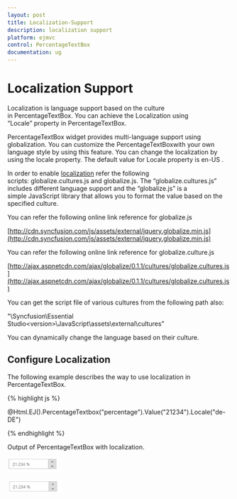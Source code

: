 ```yaml
---
layout: post
title: Localization-Support
description: localization support
platform: ejmvc
control: PercentageTextBox
documentation: ug
---
```


# Localization Support

Localization is language support based on the culture in PercentageTextBox. You can achieve the Localization using “Locale” property in PercentageTextBox. 

PercentageTextBox widget provides multi-language support using globalization. You can customize the PercentageTextBoxwith your own language style by using this feature. You can change the localization by using the locale property. The default value for Locale property is en-US .

In order to enable [localization](http://help.syncfusion.com/ug/js/default.htm) refer the following scripts: globalize.cultures.js and globalize.js. The “globalize.cultures.js” includes different language support and the “globalize.js” is a simple JavaScript library that allows you to format the value based on the specified culture.

You can refer the following online link reference for globalize.js

[http://cdn.syncfusion.com/js/assets/external/jquery.globalize.min.js](http://cdn.syncfusion.com/js/assets/external/jquery.globalize.min.js)

You can refer the following online link reference for globalize.culture.js

[http://ajax.aspnetcdn.com/ajax/globalize/0.1.1/cultures/globalize.cultures.js](http://ajax.aspnetcdn.com/ajax/globalize/0.1.1/cultures/globalize.cultures.js)

You can get the script file of various cultures from the following path also:

"<Installed Location>\Syncfusion\Essential Studio\<version>\JavaScript\assets\external\cultures"

You can dynamically change the language based on their culture.

## Configure Localization

The following example describes the way to use localization in PercentageTextBox.



{% highlight js %}

@Html.EJ().PercentageTextbox("percentage").Value("21234").Locale("de-DE")

{% endhighlight %}

Output of PercentageTextBox with localization.



![](Localization-Support_images/Localization-Support_img1.png)





![](Localization-Support_images/Localization-Support_img2.png)



